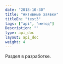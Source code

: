 ```yaml
---
date: "2018-10-30"
title: "Активные заявки"
titleEn: "test3"
tags: ["api", "метод"]
Description: ""
type: api_doc
layout: api_doc
weight: 4
---
```


Раздел в разработке.